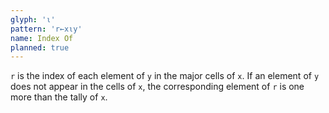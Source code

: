 ```yaml
---
glyph: '⍳'
pattern: 'r←x⍳y'
name: Index Of
planned: true
---
```


`r` is the index of each element of `y` in the major cells of `x`. If an element of `y` does not appear in the cells of `x`, the corresponding element of `r` is one more than the tally of `x`.